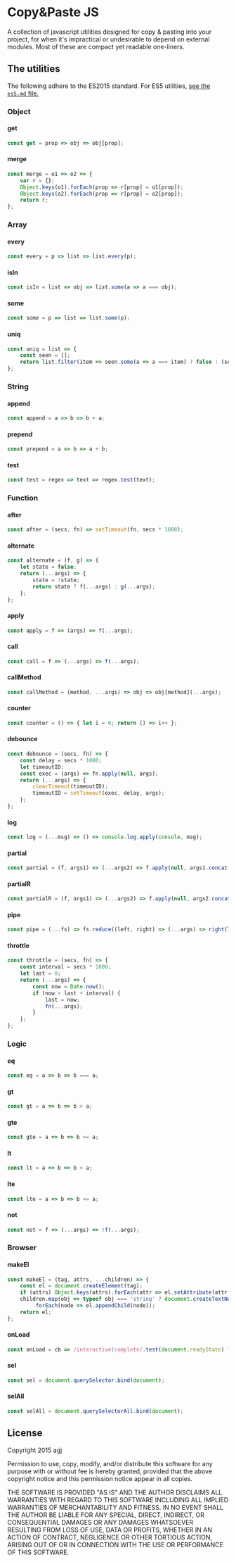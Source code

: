 
Copy&Paste JS
=============

A collection of javascript utilities designed for copy & pasting into your project, for when it's impractical or undesirable to depend on external modules. Most of these are compact yet readable one-liners.


## The utilities

The following adhere to the ES2015 standard. For ES5 utilities, [see the `es5.md` file.](es5.md)


### Object

#### get

```js
const get = prop => obj => obj[prop];
```

#### merge

```js
const merge = o1 => o2 => {
	var r = {};
	Object.keys(o1).forEach(prop => r[prop] = o1[prop]);
	Object.keys(o2).forEach(prop => r[prop] = o2[prop]);
	return r;
};
```

### Array

#### every

```js
const every = p => list => list.every(p);
```

#### isIn

```js
const isIn = list => obj => list.some(a => a === obj);
```

#### some

```js
const some = p => list => list.some(p);
```

#### uniq

```js
const uniq = list => {
	const seen = [];
	return list.filter(item => seen.some(a => a === item) ? false : (seen.push(item), true));
};
```

### String

#### append

```js
const append = a => b => b + a;
```

#### prepend

```js
const prepend = a => b => a + b;
```

#### test

```js
const test = regex => text => regex.test(text);
```

### Function

#### after

```js
const after = (secs, fn) => setTimeout(fn, secs * 1000);
```

#### alternate

```js
const alternate = (f, g) => {
	let state = false;
	return (...args) => {
		state = !state;
		return state ? f(...args) : g(...args);
	};
};
```

#### apply

```js
const apply = f => (args) => f(...args);
```

#### call

```js
const call = f => (...args) => f(...args);
```

#### callMethod

```js
const callMethod = (method, ...args) => obj => obj[method](...args);
```

#### counter

```js
const counter = () => { let i = 0; return () => i++ };
```

#### debounce

```js
const debounce = (secs, fn) => {
	const delay = secs * 1000;
	let timeoutID;
	const exec = (args) => fn.apply(null, args);
	return (...args) => {
		clearTimeout(timeoutID);
		timeoutID = setTimeout(exec, delay, args);
	};
};
```

#### log

```js
const log = (...msg) => () => console.log.apply(console, msg);
```

#### partial

```js
const partial = (f, args1) => (...args2) => f.apply(null, args1.concat(args2));
```

#### partialR

```js
const partialR = (f, args1) => (...args2) => f.apply(null, args2.concat(args1));
```

#### pipe

```js
const pipe = (...fs) => fs.reduce((left, right) => (...args) => right(left(...args)));
```

#### throttle

```js
const throttle = (secs, fn) => {
	const interval = secs * 1000;
	let last = 0;
	return (...args) => {
		const now = Date.now();
		if (now > last + interval) {
			last = now;
			fn(...args);
		}
	};
};
```

### Logic

#### eq

```js
const eq = a => b => b === a;
```

#### gt

```js
const gt = a => b => b > a;
```

#### gte

```js
const gte = a => b => b >= a;
```

#### lt

```js
const lt = a => b => b < a;
```

#### lte

```js
const lte = a => b => b <= a;
```

#### not

```js
const not = f => (...args) => !f(...args);
```

### Browser

#### makeEl

```js
const makeEl = (tag, attrs, ...children) => {
	const el = document.createElement(tag);
	if (attrs) Object.keys(attrs).forEach(attr => el.setAttribute(attr, attrs[attr]));
	children.map(obj => typeof obj === 'string' ? document.createTextNode(obj) : obj)
		.forEach(node => el.appendChild(node));
	return el;
};
```

#### onLoad

```js
const onLoad = cb => /interactive|complete/.test(document.readyState) ? setTimeout(cb, 0) : document.addEventListener('DOMContentLoaded', cb);
```

#### sel

```js
const sel = document.querySelector.bind(document);
```

#### selAll

```js
const selAll = document.querySelectorAll.bind(document);
```


## License

Copyright 2015 agj

Permission to use, copy, modify, and/or distribute this software for any purpose with or without fee is hereby granted, provided that the above copyright notice and this permission notice appear in all copies.

THE SOFTWARE IS PROVIDED "AS IS" AND THE AUTHOR DISCLAIMS ALL WARRANTIES WITH REGARD TO THIS SOFTWARE INCLUDING ALL IMPLIED WARRANTIES OF MERCHANTABILITY AND FITNESS. IN NO EVENT SHALL THE AUTHOR BE LIABLE FOR ANY SPECIAL, DIRECT, INDIRECT, OR CONSEQUENTIAL DAMAGES OR ANY DAMAGES WHATSOEVER RESULTING FROM LOSS OF USE, DATA OR PROFITS, WHETHER IN AN ACTION OF CONTRACT, NEGLIGENCE OR OTHER TORTIOUS ACTION, ARISING OUT OF OR IN CONNECTION WITH THE USE OR PERFORMANCE OF THIS SOFTWARE.

